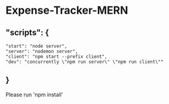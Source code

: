 # Expense-Tracker-MERN

## "scripts": {
    "start": "node server",
    "server": "nodemon server",
    "client": "npm start --prefix client",
    "dev": "concurrently \"npm run server\" \"npm run client\""
##  }
  
  Please run 'npm install'
